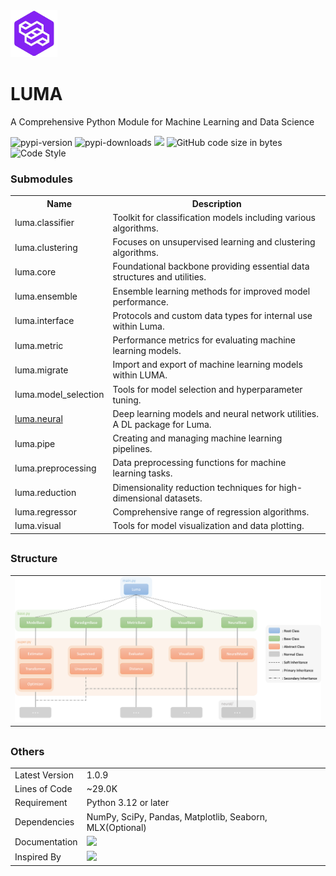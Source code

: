 <!DOCTYPE html>
<html>
    <body>
        <a href="https://lumerico284.notion.site/LUMA-a467e4a9e885498f87b49c952d0abecd?pvs=74">
            <img src="https://github.com/ChanLumerico/luma/raw/main/others/luma.png" alt="logo" width="75" height="75">
        </a>
        <h1 class="main-title">LUMA</h1>
        <p class="subtitle">A Comprehensive Python Module for Machine Learning and Data Science</p>
        <img alt="pypi-version" src="https://img.shields.io/pypi/v/luma-ml?logo=python&logoColor=white&color=blue">
        <img alt="pypi-downloads" src="https://img.shields.io/pypi/dm/luma-ml">
        <img src="https://img.shields.io/badge/total downloads-9.27k-red">
        <img alt="GitHub code size in bytes" src="https://img.shields.io/github/languages/code-size/ChanLumerico/luma?color=yellow">
        <img alt="Code Style" src="https://img.shields.io/badge/code%20style-black-000000.svg">
        <div class="module">
            <h3 class="module-header">Submodules</h3>
            <table>
                <tr>
                    <th>Name</th>
                    <th>Description</th>
                </tr>
                <tr>
                    <td>luma.classifier</td>
                    <td>Toolkit for classification models including various algorithms.</td>
                </tr>
                <tr>
                    <td>luma.clustering</td>
                    <td>Focuses on unsupervised learning and clustering algorithms.</td>
                </tr>
                <tr>
                    <td>luma.core</td>
                    <td>Foundational backbone providing essential data structures and utilities.</td>
                </tr>
                <tr>
                    <td>luma.ensemble</td>
                    <td>Ensemble learning methods for improved model performance.</td>
                </tr>
                <tr>
                    <td>luma.interface</td>
                    <td>Protocols and custom data types for internal use within Luma.</td>
                </tr>
                <tr>
                    <td>luma.metric</td>
                    <td>Performance metrics for evaluating machine learning models.</td>
                </tr>
                <tr>
                    <td>luma.migrate</td>
                    <td>Import and export of machine learning models within LUMA.</td>
                </tr>
                <tr>
                    <td>luma.model_selection</td>
                    <td>Tools for model selection and hyperparameter tuning.</td>
                </tr>
                <tr>
                    <td>
                        <a href="https://github.com/ChanLumerico/luma/blob/main/luma/neural/README.md">luma.neural</a>
                    </td>
                    <td>Deep learning models and neural network utilities. A DL package for Luma.</td>
                </tr>
                <tr>
                    <td>luma.pipe</td>
                    <td>Creating and managing machine learning pipelines.</td>
                </tr>
                <tr>
                    <td>luma.preprocessing</td>
                    <td>Data preprocessing functions for machine learning tasks.</td>
                </tr>
                <tr>
                    <td>luma.reduction</td>
                    <td>Dimensionality reduction techniques for high-dimensional datasets.</td>
                </tr>
                <tr>
                    <td>luma.regressor</td>
                    <td>Comprehensive range of regression algorithms.</td>
                </tr>
                <tr>
                    <td>luma.visual</td>
                    <td>Tools for model visualization and data plotting.</td>
                </tr>
            </table>
        </div>
        <h2></h2>
        <div class="structure">
            <h3 class="structure-header">Structure</h3>
            <table border="0">
                <tr>
                    <td>
                        <img src="https://github.com/ChanLumerico/luma/raw/main/others/structure.png" alt="structure">
                    </td>
                </tr>
            </table>
        </div>
        <h2></h2>
        <div class="others">
            <h3 class="others-header">Others</h3>
            <table>
                <tr>
                    <td>Latest Version</td>
                    <td>1.0.9</td>
                </tr>
                <tr>
                    <td>Lines of Code</td>
                    <td>~29.0K</td>
                </tr>
                <tr>
                    <td>Requirement</td>
                    <td>Python 3.12 or later</td>
                </tr>
                <tr>
                    <td>Dependencies</td>
                    <td>NumPy, SciPy, Pandas, Matplotlib, Seaborn, MLX(Optional)</td>
                </tr>
                <tr>
                    <td>Documentation</td>
                    <td>
                        <a href="https://lumerico284.notion.site/LUMA-a467e4a9e885498f87b49c952d0abecd?pvs=74">
                            <img src="https://skillicons.dev/icons?i=notion">
                        </a>
                    </td>
                </tr>
                <tr>
                    <td>Inspired By</td>
                    <td>
                        <img src="https://skillicons.dev/icons?i=pytorch,tensorflow,sklearn">
                    </td>
                </tr>
            </table>
        </div>
    </body>
</html>
